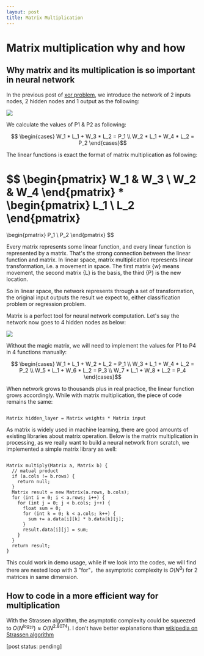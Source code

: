 ```yaml
---
layout: post
title: Matrix Multiplication
---
```


# Matrix multiplication why and how

## Why matrix and its multiplication is so important in neural network

In the previous post of [xor problem]({{site.url}}/2018/06/19/neural-network-xor-problem-grade-3.html), we introduce the network of 2 inputs nodes, 2 hidden nodes and 1 output as the following:

<img src="{{site.url}}/img/nn019.png">

We calculate the values of P1 & P2 as following:

$$ \begin{cases}
  W_1 * L_1 + W_3 * L_2 = P_1 \\
  W_2 * L_1 + W_4 * L_2 = P_2
  \end{cases}$$

The linear functions is exact the format of matrix multiplication as following:

$$
\begin{pmatrix}
     W_1 & W_3 \\
     W_2 & W_4
\end{pmatrix}
*
\begin{pmatrix}
     L_1 \\
     L_2
\end{pmatrix}
=
\begin{pmatrix}
     P_1 \\
     P_2
\end{pmatrix}
$$

Every matrix represents some linear function, and every linear function is represented by a matrix. That's the strong connection between the linear function and matrix. In linear space, matrix multiplication represents linear transformation, i.e. a movement in space. The first matrix {w} means movement, the second matrix {L} is the basis, the third {P} is the new location.

So in linear space, the network represents through a set of transformation, the original input outputs the result we expect to, either classification problem or regression problem.

Matrix is a perfect tool for neural network computation. Let's say the network now goes to 4 hidden nodes as below:

<img src="{{site.url}}/img/nn020.png">

Without the magic matrix, we will need to implement the values for P1 to P4 in 4 functions manually:

$$ \begin{cases}
  W_1 * L_1 + W_2 * L_2 = P_1 \\
  W_3 * L_1 + W_4 * L_2 = P_2 \\
  W_5 * L_1 + W_6 * L_2 = P_3 \\
  W_7 * L_1 + W_8 * L_2 = P_4  
  \end{cases}$$

When network grows to thousands plus in real practice, the linear function grows accordingly. While with matrix multiplication, the piece of code remains the same: 

```processing

Matrix hidden_layer = Matrix weights * Matrix input

```

As matrix is widely used in machine learning, there are good amounts of existing libraries about matrix operation.
Below is the matrix multiplication in processing, as we really want to build a neural network from scratch, we implemented a simple matrix library as well:

```processing

Matrix multiply(Matrix a, Matrix b) {
  // matual product
  if (a.cols != b.rows) {
    return null;
  }
  Matrix result = new Matrix(a.rows, b.cols);
  for (int i = 0; i < a.rows; i++) {
    for (int j = 0; j < b.cols; j++) {
      float sum = 0;
      for (int k = 0; k < a.cols; k++) {
        sum += a.data[i][k] * b.data[k][j];
      }
      result.data[i][j] = sum;
    }
  }
  return result;
}

```

This could work in demo usage, while if we look into the codes, we will find there are nested loop with 3 "for"，the asymptotic complexity is $O(N^3)$ for 2 matrices in same dimension.

## How to code in a more efficient way for multiplication

With the Strassen algorithm, the asymptotic complexity could be squeezed to $O(N^{log_27})\approx O(N^{2.8074})$.
I don't have better explanations than [wikipedia on Strassen algorithm](https://en.wikipedia.org/wiki/Strassen_algorithm)

[post status: pending]